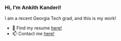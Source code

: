 ### **Hi, I’m Ankith Kanderi!** 

I am a recent Georgia Tech grad, and this is my work!

- 📝 Find my resume [here!](https://drive.google.com/file/d/1EHlsag3n1f2fAus0lX0vLEDzanM60_AF/view?usp=sharing)
- 📫 Contact me [here!](mailto:ankithkanderi@outlook.com)

<!---
ankithkanderi24/ankithkanderi24 is a ✨ special ✨ repository because its `README.md` (this file) appears on your GitHub profile.
You can click the Preview link to take a look at your changes.
--->
